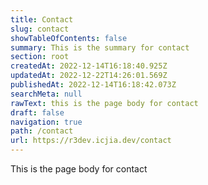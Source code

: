 ```yaml
---
title: Contact
slug: contact
showTableOfContents: false
summary: This is the summary for contact
section: root
createdAt: 2022-12-14T16:18:40.925Z
updatedAt: 2022-12-22T14:26:01.569Z
publishedAt: 2022-12-14T16:18:42.073Z
searchMeta: null
rawText: this is the page body for contact
draft: false
navigation: true
path: /contact
url: https://r3dev.icjia.dev/contact
---
```


This is the page body for contact
